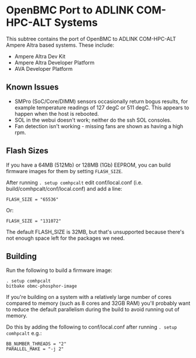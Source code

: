 OpenBMC Port to ADLINK COM-HPC-ALT Systems
==========================================

This subtree contains the port of OpenBMC to ADLINK COM-HPC-ALT Ampere
Altra based systems. These include:

- Ampere Altra Dev Kit
- Ampere Altra Developer Platform
- AVA Developer Platform

Known Issues
------------
- SMPro (SoC/Core/DIMM) sensors occasionally return bogus results, for
  example temperature readings of 127 degC or 511 degC. This appears to
  happen when the host is rebooted.
- SOL in the webui doesn't work; neither do the ssh SOL consoles.
- Fan detection isn't working - missing fans are shown as having a high rpm.

Flash Sizes
-----------

If you have a 64MB (512Mb) or 128MB (1Gb) EEPROM, you can build firmware
images for them by setting `FLASH_SIZE`.

After running `. setup comhpcalt` edit conf/local.conf (i.e.
build/comhpcalt/conf/local.conf) and add a line:
```
FLASH_SIZE = "65536"
```
Or:
```
FLASH_SIZE = "131072"
```

The default FLASH_SIZE is 32MB, but that's unsupported because there's
not enough space left for the packages we need.

Building
--------

Run the following to build a firmware image:

```
. setup comhpcalt
bitbake obmc-phosphor-image
```

If you're building on a system with a relatively large number of cores compared to memory (such as 8 cores and 32GB RAM)
you'll probably want to reduce the default parallelism during the build to avoid running out of memory.

Do this by adding the following to conf/local.conf after running `. setup comhpcalt` e.g.:
```
BB_NUMBER_THREADS = "2"
PARALLEL_MAKE = "-j 2"
```
